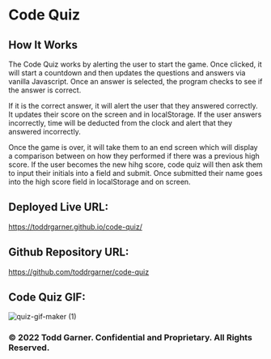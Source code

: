 # Code Quiz

## How It Works

The Code Quiz works by alerting the user to start the game. Once clicked, it will start a countdown and then updates the questions and answers via vanilla Javascript. Once an answer is selected, the program checks to see if the answer is correct. 

If it is the correct answer, it will alert the user that they answered correctly. It updates their score on the screen and in localStorage. If the user answers incorrectly, time will be deducted from the clock and alert that they answered incorrectly. 

Once the game is over, it will take them to an end screen which will display a comparison between on how they performed if there was a previous high score. If the user becomes the new hihg score, code quiz will then ask them to input their initials into a field and submit. Once submitted their name goes into the high score field in localStorage and on screen.

## Deployed Live URL:
 https://toddrgarner.github.io/code-quiz/
 
## Github Repository URL:
https://github.com/toddrgarner/code-quiz

## Code Quiz GIF:
![quiz-gif-maker (1)](https://user-images.githubusercontent.com/110719370/189459834-cb5351d4-fd4e-428a-9863-3947e3614ef9.gif)

### © 2022 Todd Garner. Confidential and Proprietary. All Rights Reserved.
